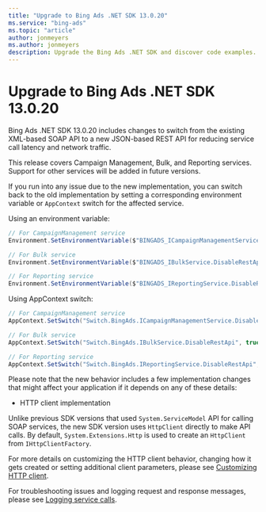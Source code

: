 ```yaml
---
title: "Upgrade to Bing Ads .NET SDK 13.0.20"
ms.service: "bing-ads"
ms.topic: "article"
author: jonmeyers
ms.author: jonmeyers
description: Upgrade the Bing Ads .NET SDK and discover code examples.
---
```


# Upgrade to Bing Ads .NET SDK 13.0.20

Bing Ads .NET SDK 13.0.20 includes changes to switch from the existing XML-based SOAP API to a new JSON-based REST API for reducing service call latency and network traffic. 

This release covers Campaign Management, Bulk, and Reporting services. Support for other services will be added in future versions.

If you run into any issue due to the new implementation, you can switch back to the old implementation by setting a corresponding environment variable or `AppContext` switch for the affected service.

Using an environment variable:

```csharp
// For CampaignManagement service 
Environment.SetEnvironmentVariable($"BINGADS_ICampaignManagementService.DisableRestApi", "true"); 

// For Bulk service 
Environment.SetEnvironmentVariable($"BINGADS_IBulkService.DisableRestApi", "true"); 

// For Reporting service 
Environment.SetEnvironmentVariable($"BINGADS_IReportingService.DisableRestApi", "true"); 
```

Using AppContext switch:

```csharp
// For CampaignManagement service 
AppContext.SetSwitch("Switch.BingAds.ICampaignManagementService.DisableRestApi", true); 

// For Bulk service 
AppContext.SetSwitch("Switch.BingAds.IBulkService.DisableRestApi", true); 

// For Reporting service 
AppContext.SetSwitch("Switch.BingAds.IReportingService.DisableRestApi", true); 
```

Please note that the new behavior includes a few implementation changes that might affect your application if it depends on any of these details:

- HTTP client implementation

Unlike previous SDK versions that used `System.ServiceModel` API for calling SOAP services, the new SDK version uses `HttpClient` directly to make API calls. By default, `System.Extensions.Http` is used to create an `HttpClient` from `IHttpClientFactory`.  

For more details on customizing the HTTP client behavior, changing how it gets created or setting additional client parameters, please see [Customizing HTTP client](get-started-csharp.md#customizing-http-client).  

For troubleshooting issues and logging request and response messages, please see [Logging service calls](get-started-csharp.md#logging-service-calls).
